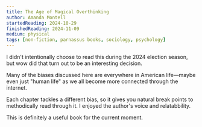 ```yaml
---
title: The Age of Magical Overthinking
author: Amanda Montell
startedReading: 2024-10-29
finishedReading: 2024-11-09
medium: physical
tags: [non-fiction, parnassus books, sociology, psychology]
---
```


I didn't intentionally choose to read this during the 2024 election season, but wow did that turn out to be an interesting decision.

Many of the biases discussed here are everywhere in American life—maybe even just "human life" as we all become more connected through the internet.

Each chapter tackles a different bias, so it gives you natural break points to methodically read through it. I enjoyed the author's voice and relatabbility.

This is definitely a useful book for the current moment.
